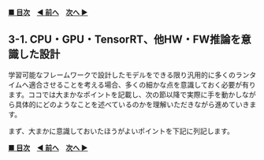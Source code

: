 **[■ 目次](https://github.com/CyberAgentAILab/model-acceleration-tutorial/tree/main?tab=readme-ov-file#table-of-contents)**　**[◀ 前へ](https://github.com/CyberAgentAILab/model-acceleration-tutorial/blob/main/02_Runtime/2_2-Model_Deployment_Destination_Device_and_Runtime_Combination.md)**　**[次へ ▶]()**

## 3-1. CPU・GPU・TensorRT、他HW・FW推論を意識した設計
学習可能なフレームワークで設計したモデルをできる限り汎用的に多くのランタイムへ適合させることを考える場合、多くの細かな点を意識しておく必要が有ります。ココでは大まかなポイントを記載し、次の節以降で実際に手を動かしながら具体的にどのようなことを述べているのかを理解いただきながら進めていきます。

まず、大まかに意識しておいたほうがよいポイントを下記に列記します。


**[■ 目次](https://github.com/CyberAgentAILab/model-acceleration-tutorial/tree/main?tab=readme-ov-file#table-of-contents)**　**[◀ 前へ](https://github.com/CyberAgentAILab/model-acceleration-tutorial/blob/main/02_Runtime/2_2-Model_Deployment_Destination_Device_and_Runtime_Combination.md)**　**[次へ ▶]()**
